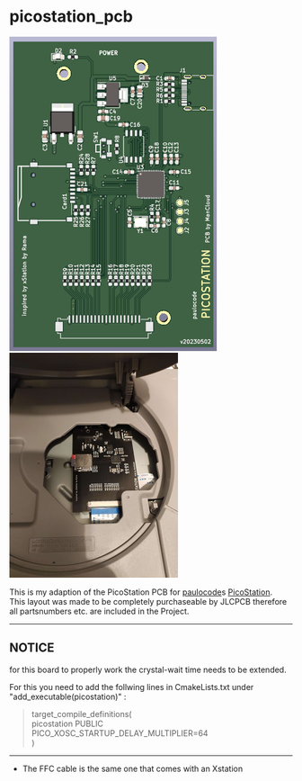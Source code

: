 # picostation_pcb

![PCB](./images/top.png "PCB") ![builtin](./images/builtin.jpg "builtin")

This is my adaption of the PicoStation PCB for [paulocode](https://github.com/paulocode)s [PicoStation](https://github.com/paulocode/picostation).  
This layout was made to be completely purchaseable by JLCPCB therefore all partsnumbers etc. are included in the Project.

---

## NOTICE ##
for this board to properly work the crystal-wait time needs to be extended.  

For this you need to add the follwing lines in CmakeLists.txt under "add_executable(picostation)" :

>target_compile_definitions(  
>picostation PUBLIC  
>PICO_XOSC_STARTUP_DELAY_MULTIPLIER=64  
>) 



---

 - The FFC cable is the same one that comes with an Xstation
